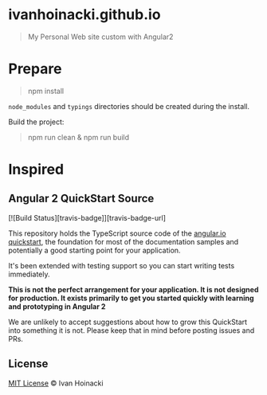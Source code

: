 # ivanhoinacki.github.io
> My Personal Web site custom with Angular2

# Prepare
> npm install

`node_modules` and `typings` directories should be created during the install.

Build the project:

> npm run clean & npm run build


# Inspired

## Angular 2 QuickStart Source
[![Build Status][travis-badge]][travis-badge-url]

This repository holds the TypeScript source code of the [angular.io quickstart](https://angular.io/docs/ts/latest/quickstart.html),
the foundation for most of the documentation samples and potentially a good starting point for your application.

It's been extended with testing support so you can start writing tests immediately.

**This is not the perfect arrangement for your application. It is not designed for production.
It exists primarily to get you started quickly with learning and prototyping in Angular 2**

We are unlikely to accept suggestions about how to grow this QuickStart into something it is not.
Please keep that in mind before posting issues and PRs.

## License

[MIT License](http://ivanhoinacki.mit-license.org/) © Ivan Hoinacki
